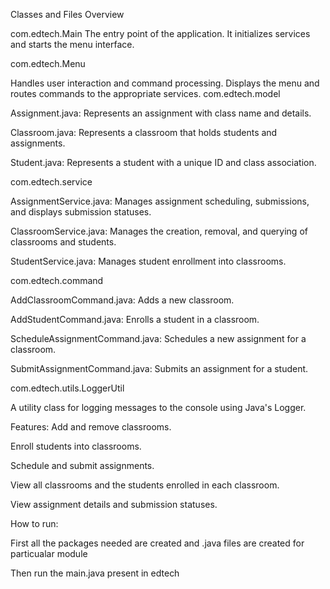 Classes and Files Overview

com.edtech.Main
The entry point of the application. It initializes services and starts the menu interface.

com.edtech.Menu

Handles user interaction and command processing. Displays the menu and routes commands to the appropriate services.
com.edtech.model

Assignment.java: Represents an assignment with class name and details.

Classroom.java: Represents a classroom that holds students and assignments.

Student.java: Represents a student with a unique ID and class association.

com.edtech.service

AssignmentService.java: Manages assignment scheduling, submissions, and displays submission statuses.

ClassroomService.java: Manages the creation, removal, and querying of classrooms and students.

StudentService.java: Manages student enrollment into classrooms.

com.edtech.command

AddClassroomCommand.java: Adds a new classroom.

AddStudentCommand.java: Enrolls a student in a classroom.

ScheduleAssignmentCommand.java: Schedules a new assignment for a classroom.

SubmitAssignmentCommand.java: Submits an assignment for a student.

com.edtech.utils.LoggerUtil

A utility class for logging messages to the console using Java's Logger.

Features:
Add and remove classrooms.

Enroll students into classrooms.

Schedule and submit assignments.

View all classrooms and the students enrolled in each classroom.

View assignment details and submission statuses.

How to run:

First all the packages needed are created and .java files are created for particualar module 

Then run the main.java present in edtech 
